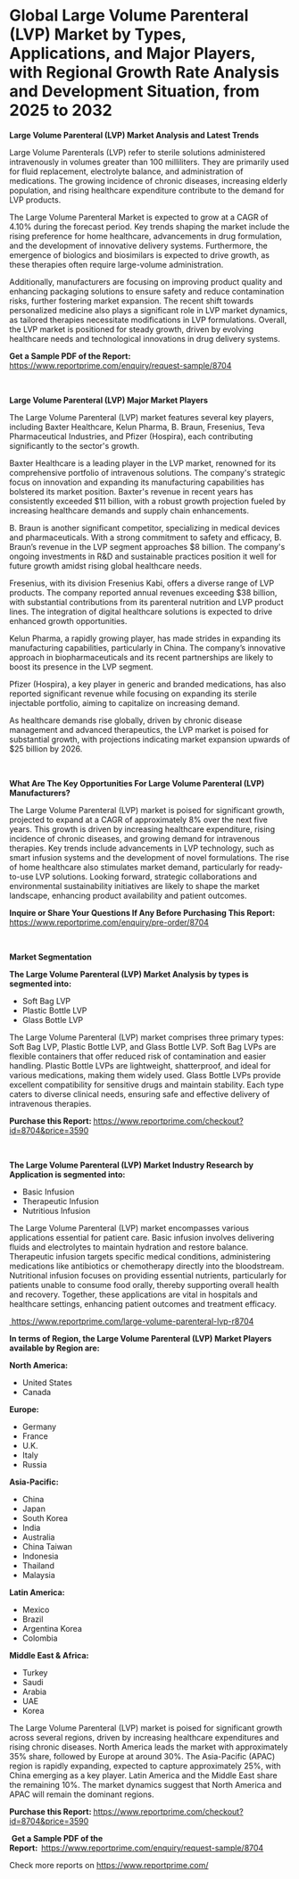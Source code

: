<p><h1>Global Large Volume Parenteral (LVP) Market by Types, Applications, and Major Players, with Regional Growth Rate Analysis and Development Situation, from 2025 to 2032</h1></p><p><strong>Large Volume Parenteral (LVP) Market Analysis and Latest Trends</strong></p>
<p><p>Large Volume Parenterals (LVP) refer to sterile solutions administered intravenously in volumes greater than 100 milliliters. They are primarily used for fluid replacement, electrolyte balance, and administration of medications. The growing incidence of chronic diseases, increasing elderly population, and rising healthcare expenditure contribute to the demand for LVP products. </p><p>The Large Volume Parenteral Market is expected to grow at a CAGR of 4.10% during the forecast period. Key trends shaping the market include the rising preference for home healthcare, advancements in drug formulation, and the development of innovative delivery systems. Furthermore, the emergence of biologics and biosimilars is expected to drive growth, as these therapies often require large-volume administration. </p><p>Additionally, manufacturers are focusing on improving product quality and enhancing packaging solutions to ensure safety and reduce contamination risks, further fostering market expansion. The recent shift towards personalized medicine also plays a significant role in LVP market dynamics, as tailored therapies necessitate modifications in LVP formulations. Overall, the LVP market is positioned for steady growth, driven by evolving healthcare needs and technological innovations in drug delivery systems.</p></p>
<p><strong>Get a Sample PDF of the Report:&nbsp;</strong> <a href="https://www.reportprime.com/enquiry/request-sample/8704?utm_campaign=2529&utm_medium=2&utm_source=Github&utm_content=ia&utm_term=20032025&utm_id=large-volume-parenteral-lvp">https://www.reportprime.com/enquiry/request-sample/8704</a></p>
<p>&nbsp;</p>
<p><strong>Large Volume Parenteral (LVP) Major Market Players</strong></p>
<p><p>The Large Volume Parenteral (LVP) market features several key players, including Baxter Healthcare, Kelun Pharma, B. Braun, Fresenius, Teva Pharmaceutical Industries, and Pfizer (Hospira), each contributing significantly to the sector's growth.</p><p>Baxter Healthcare is a leading player in the LVP market, renowned for its comprehensive portfolio of intravenous solutions. The company's strategic focus on innovation and expanding its manufacturing capabilities has bolstered its market position. Baxter's revenue in recent years has consistently exceeded $11 billion, with a robust growth projection fueled by increasing healthcare demands and supply chain enhancements.</p><p>B. Braun is another significant competitor, specializing in medical devices and pharmaceuticals. With a strong commitment to safety and efficacy, B. Braun’s revenue in the LVP segment approaches $8 billion. The company's ongoing investments in R&D and sustainable practices position it well for future growth amidst rising global healthcare needs.</p><p>Fresenius, with its division Fresenius Kabi, offers a diverse range of LVP products. The company reported annual revenues exceeding $38 billion, with substantial contributions from its parenteral nutrition and LVP product lines. The integration of digital healthcare solutions is expected to drive enhanced growth opportunities.</p><p>Kelun Pharma, a rapidly growing player, has made strides in expanding its manufacturing capabilities, particularly in China. The company’s innovative approach in biopharmaceuticals and its recent partnerships are likely to boost its presence in the LVP segment.</p><p>Pfizer (Hospira), a key player in generic and branded medications, has also reported significant revenue while focusing on expanding its sterile injectable portfolio, aiming to capitalize on increasing demand.</p><p>As healthcare demands rise globally, driven by chronic disease management and advanced therapeutics, the LVP market is poised for substantial growth, with projections indicating market expansion upwards of $25 billion by 2026.</p></p>
<p>&nbsp;</p>
<p><strong>What Are The Key Opportunities For Large Volume Parenteral (LVP) Manufacturers?</strong></p>
<p><p>The Large Volume Parenteral (LVP) market is poised for significant growth, projected to expand at a CAGR of approximately 8% over the next five years. This growth is driven by increasing healthcare expenditure, rising incidence of chronic diseases, and growing demand for intravenous therapies. Key trends include advancements in LVP technology, such as smart infusion systems and the development of novel formulations. The rise of home healthcare also stimulates market demand, particularly for ready-to-use LVP solutions. Looking forward, strategic collaborations and environmental sustainability initiatives are likely to shape the market landscape, enhancing product availability and patient outcomes.</p></p>
<p><strong>Inquire or Share Your Questions If Any Before Purchasing This Report:</strong> <a href="https://www.reportprime.com/enquiry/pre-order/8704?utm_campaign=2529&utm_medium=2&utm_source=Github&utm_content=ia&utm_term=20032025&utm_id=large-volume-parenteral-lvp">https://www.reportprime.com/enquiry/pre-order/8704</a></p>
<p>&nbsp;</p>
<p><strong>Market Segmentation</strong></p>
<p><strong>The Large Volume Parenteral (LVP) Market Analysis by types is segmented into:</strong></p>
<p><ul><li>Soft Bag LVP</li><li>Plastic Bottle LVP</li><li>Glass Bottle LVP</li></ul></p>
<p><p>The Large Volume Parenteral (LVP) market comprises three primary types: Soft Bag LVP, Plastic Bottle LVP, and Glass Bottle LVP. Soft Bag LVPs are flexible containers that offer reduced risk of contamination and easier handling. Plastic Bottle LVPs are lightweight, shatterproof, and ideal for various medications, making them widely used. Glass Bottle LVPs provide excellent compatibility for sensitive drugs and maintain stability. Each type caters to diverse clinical needs, ensuring safe and effective delivery of intravenous therapies.</p></p>
<p><strong>Purchase this Report:&nbsp;</strong><a href="https://www.reportprime.com/checkout?id=8704&price=3590&utm_campaign=2529&utm_medium=2&utm_source=Github&utm_content=ia&utm_term=20032025&utm_id=large-volume-parenteral-lvp">https://www.reportprime.com/checkout?id=8704&price=3590</a></p>
<p>&nbsp;</p>
<p><strong>The Large Volume Parenteral (LVP) Market Industry Research by Application is segmented into:</strong></p>
<p><ul><li>Basic Infusion</li><li>Therapeutic Infusion</li><li>Nutritious Infusion</li></ul></p>
<p><p>The Large Volume Parenteral (LVP) market encompasses various applications essential for patient care. Basic infusion involves delivering fluids and electrolytes to maintain hydration and restore balance. Therapeutic infusion targets specific medical conditions, administering medications like antibiotics or chemotherapy directly into the bloodstream. Nutritional infusion focuses on providing essential nutrients, particularly for patients unable to consume food orally, thereby supporting overall health and recovery. Together, these applications are vital in hospitals and healthcare settings, enhancing patient outcomes and treatment efficacy.</p></p>
<p><a href="https://www.reportprime.com/large-volume-parenteral-lvp-r8704?utm_campaign=2529&utm_medium=2&utm_source=Github&utm_content=ia&utm_term=20032025&utm_id=large-volume-parenteral-lvp">&nbsp;https://www.reportprime.com/large-volume-parenteral-lvp-r8704</a></p>
<p><strong>In terms of Region, the Large Volume Parenteral (LVP) Market Players available by Region are:</strong></p>
<p>
    <p> <strong> North America: </strong>
        <ul>
            <li>United States</li>
            <li>Canada</li>
        </ul>
        </p> 
    <p> <strong> Europe: </strong>
        <ul>
            <li>Germany</li>
            <li>France</li>
            <li>U.K.</li>
            <li>Italy</li>
            <li>Russia</li>
        </ul>
        </p> 
    <p> <strong> Asia-Pacific: </strong>
        <ul>
            <li>China</li>
            <li>Japan</li>
            <li>South Korea</li>
            <li>India</li>
            <li>Australia</li>
            <li>China Taiwan</li>
            <li>Indonesia</li>
            <li>Thailand</li>
            <li>Malaysia</li>
        </ul>
        </p> 
    <p> <strong> Latin America: </strong>
        <ul>
            <li>Mexico</li>
            <li>Brazil</li>
            <li>Argentina Korea</li>
            <li>Colombia</li>
        </ul>
        </p> 
    <p> <strong> Middle East & Africa: </strong>
        <ul>
            <li>Turkey</li>
            <li>Saudi</li>
            <li>Arabia</li>
            <li>UAE</li>
            <li>Korea</li>
        </ul>
    </p>
    </p>
<p><p>The Large Volume Parenteral (LVP) market is poised for significant growth across several regions, driven by increasing healthcare expenditures and rising chronic diseases. North America leads the market with approximately 35% share, followed by Europe at around 30%. The Asia-Pacific (APAC) region is rapidly expanding, expected to capture approximately 25%, with China emerging as a key player. Latin America and the Middle East share the remaining 10%. The market dynamics suggest that North America and APAC will remain the dominant regions.</p></p>
<p><strong>Purchase this Report: </strong><a href="https://www.reportprime.com/checkout?id=8704&price=3590&utm_campaign=2529&utm_medium=2&utm_source=Github&utm_content=ia&utm_term=20032025&utm_id=large-volume-parenteral-lvp">https://www.reportprime.com/checkout?id=8704&price=3590</a></p>
<p>&nbsp;<strong>Get a Sample PDF of the Report:&nbsp;&nbsp;</strong><a href="https://www.reportprime.com/enquiry/request-sample/8704?utm_campaign=2529&utm_medium=2&utm_source=Github&utm_content=ia&utm_term=20032025&utm_id=large-volume-parenteral-lvp">https://www.reportprime.com/enquiry/request-sample/8704</a></p>
<p><strong></strong></p>
<p>Check more reports on <a href="https://www.reportprime.com/?utm_campaign=2529&utm_medium=2&utm_source=Github&utm_content=ia&utm_term=20032025&utm_id=large-volume-parenteral-lvp">https://www.reportprime.com/</a></p>